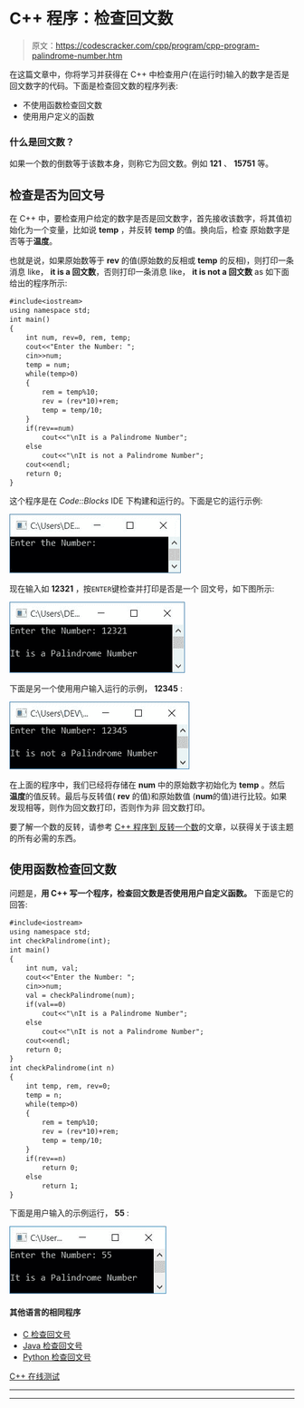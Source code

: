 # C++ 程序：检查回文数

> 原文：<https://codescracker.com/cpp/program/cpp-program-palindrome-number.htm>

在这篇文章中，你将学习并获得在 C++ 中检查用户(在运行时)输入的数字是否是回文数字的代码。下面是检查回文数的程序列表:

*   不使用函数检查回文数
*   使用用户定义的函数

### 什么是回文数？

如果一个数的倒数等于该数本身，则称它为回文数。例如 **121** 、 **15751** 等。

## 检查是否为回文号

在 C++ 中，要检查用户给定的数字是否是回文数字，首先接收该数字，将其值初始化为一个变量，比如说 **temp** ，并反转 **temp** 的值。换向后，检查 原始数字是否等于**温度**。

也就是说，如果原始数等于 **rev** 的值(原始数的反相或 **temp** 的反相)，则打印一条消息 like， **it is a 回文数**，否则打印一条消息 like， **it is not a 回文数** as 如下面给出的程序所示:

```
#include<iostream>
using namespace std;
int main()
{
    int num, rev=0, rem, temp;
    cout<<"Enter the Number: ";
    cin>>num;
    temp = num;
    while(temp>0)
    {
        rem = temp%10;
        rev = (rev*10)+rem;
        temp = temp/10;
    }
    if(rev==num)
        cout<<"\nIt is a Palindrome Number";
    else
        cout<<"\nIt is not a Palindrome Number";
    cout<<endl;
    return 0;
}
```

这个程序是在 *Code::Blocks* IDE 下构建和运行的。下面是它的运行示例:

![C++ program check palindrome number](img/92e4781409a472405436324866814829.png)

现在输入如 **12321** ，按`ENTER`键检查并打印是否是一个 回文号，如下图所示:

![check palindrome number in c](img/bca272d4ae0638a35abb18b41dce1ee8.png)

下面是另一个使用用户输入运行的示例， **12345** :

![c++ check palindrome number](img/b8d0c2896ae9a0721a21ab821a2fac11.png)

在上面的程序中，我们已经将存储在 **num** 中的原始数字初始化为 **temp** 。然后 **温度**的值反转。最后与反转值( **rev** 的值)和原始数值 (**num**的值)进行比较。如果发现相等，则作为回文数打印，否则作为非 回文数打印。

要了解一个数的反转，请参考 [C++ 程序到 反转一个数](/cpp/program/cpp-program-reverse-numbers.htm)的文章，以获得关于该主题的所有必需的东西。

## 使用函数检查回文数

问题是，**用 C++ 写一个程序，检查回文数是否使用用户自定义函数。** 下面是它的回答:

```
#include<iostream>
using namespace std;
int checkPalindrome(int);
int main()
{
    int num, val;
    cout<<"Enter the Number: ";
    cin>>num;
    val = checkPalindrome(num);
    if(val==0)
        cout<<"\nIt is a Palindrome Number";
    else
        cout<<"\nIt is not a Palindrome Number";
    cout<<endl;
    return 0;
}
int checkPalindrome(int n)
{
    int temp, rem, rev=0;
    temp = n;
    while(temp>0)
    {
        rem = temp%10;
        rev = (rev*10)+rem;
        temp = temp/10;
    }
    if(rev==n)
        return 0;
    else
        return 1;
}
```

下面是用户输入的示例运行， **55** :

![check palindrome number using function c++](img/29cd514ea1f77d922ff22dd361f3ee33.png)

#### 其他语言的相同程序

*   [C 检查回文号](/c/program/c-program-palindrome-number.htm)
*   [Java 检查回文号](/java/program/java-program-check-palindrome.htm)
*   [Python 检查回文号](/python/program/python-program-check-palindrome.htm)

[C++ 在线测试](/exam/showtest.php?subid=3)

* * *

* * *